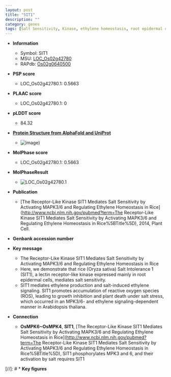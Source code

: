 ```yaml
---
layout: post
title: "SIT1"
description: ""
category: genes
tags: [Salt Sensitivity, Kinase, ethylene homeostasis, root epidermal cells, ethylene production, reactive oxygen species]
---
```


* **Information**  
    + Symbol: SIT1  
    + MSU: [LOC_Os02g42780](http://rice.plantbiology.msu.edu/cgi-bin/ORF_infopage.cgi?orf=LOC_Os02g42780)  
    + RAPdb: [Os02g0640500](http://rapdb.dna.affrc.go.jp/viewer/gbrowse_details/irgsp1?name=Os02g0640500)  

* **PSP score**  
    + LOC_Os02g42780.1: 0.5663 

* **PLAAC score**  
    + LOC_Os02g42780.1: 0 

* **pLDDT score**
    + 84.32

* **[Protein Structure from AlphaFold and UniProt](https://www.uniprot.org/uniprotkb/Q6H7D2/entry#structure)**
    + ![image](https://ricepsp.github.io/images/Q6/AF-Q6H7D2-F1.png))

* **MolPhase score**
    + LOC_Os02g42780.1: 0.5663

* **MolPhaseResult**
    + ![LOC_Os02g42780.1](https://ricepsp.github.io/pictures/LOC_Os02g/LOC_Os02g42780.1.png)

* **Publication**  
    + [The Receptor-Like Kinase SIT1 Mediates Salt Sensitivity by Activating MAPK3/6 and Regulating Ethylene Homeostasis in Rice](http://www.ncbi.nlm.nih.gov/pubmed?term=The Receptor-Like Kinase SIT1 Mediates Salt Sensitivity by Activating MAPK3/6 and Regulating Ethylene Homeostasis in Rice%5BTitle%5D), 2014, Plant Cell.

* **Genbank accession number**  

* **Key message**  
    + The Receptor-Like Kinase SIT1 Mediates Salt Sensitivity by Activating MAPK3/6 and Regulating Ethylene Homeostasis in Rice
    + Here, we demonstrate that rice (Oryza sativa) Salt Intolerance 1 (SIT1), a lectin receptor-like kinase expressed mainly in root epidermal cells, mediates salt sensitivity.
    + SIT1 mediates ethylene production and salt-induced ethylene signaling. SIT1 promotes accumulation of reactive oxygen species (ROS), leading to growth inhibition and plant death under salt stress, which occurred in an MPK3/6- and ethylene signaling-dependent manner in Arabidopsis thaliana.

* **Connection**  
    + __OsMPK6~OsMPK4__, __SIT1__, [The Receptor-Like Kinase SIT1 Mediates Salt Sensitivity by Activating MAPK3/6 and Regulating Ethylene Homeostasis in Rice](http://www.ncbi.nlm.nih.gov/pubmed?term=The Receptor-Like Kinase SIT1 Mediates Salt Sensitivity by Activating MAPK3/6 and Regulating Ethylene Homeostasis in Rice%5BTitle%5D), SIT1 phosphorylates MPK3 and 6, and their activation by salt requires SIT1

[//]: # * **Key figures**  


